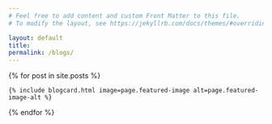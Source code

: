 ```yaml
---
# Feel free to add content and custom Front Matter to this file.
# To modify the layout, see https://jekyllrb.com/docs/themes/#overriding-theme-defaults

layout: default
title: 
permalink: /blogs/
---
```

<div class="uk-cover-container" >
  <div class="uk-section uk-section-small">
    <div class="uk-container uk-position-relative uk-text-center">
<div class="uk-child-width-1-2@s uk-child-width-1-3@m" uk-grid="masonry: true">
{% for post in site.posts %}


    {% include blogcard.html image=page.featured-image alt=page.featured-image-alt %}

{% endfor %}
</div>
</div>
</div>
</div>